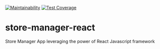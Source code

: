 [![Maintainability](https://api.codeclimate.com/v1/badges/3be4fc36032830f3aa10/maintainability)](https://codeclimate.com/github/Makwe-O/store-manager-react/maintainability) [![Test Coverage](https://api.codeclimate.com/v1/badges/3be4fc36032830f3aa10/test_coverage)](https://codeclimate.com/github/Makwe-O/store-manager-react/test_coverage)
# store-manager-react
Store Manager App leveraging the power of React Javascript framework
